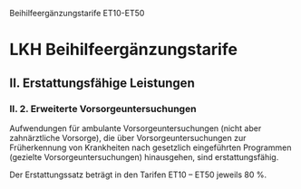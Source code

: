 Beihilfeergänzungstarife ET10-ET50
# LKH Beihilfeergänzungstarife
## II. Erstattungsfähige Leistungen
### II. 2. Erweiterte Vorsorgeuntersuchungen



Aufwendungen für ambulante Vorsorgeuntersuchungen (nicht aber zahnärztliche Vorsorge), die über Vorsorgeuntersuchungen zur Früherkennung von Krankheiten nach gesetzlich eingeführten Programmen (gezielte Vorsorgeuntersuchungen) hinausgehen, sind erstattungsfähig.



Der Erstattungssatz beträgt in den Tarifen ET10 – ET50 jeweils 80 %.



